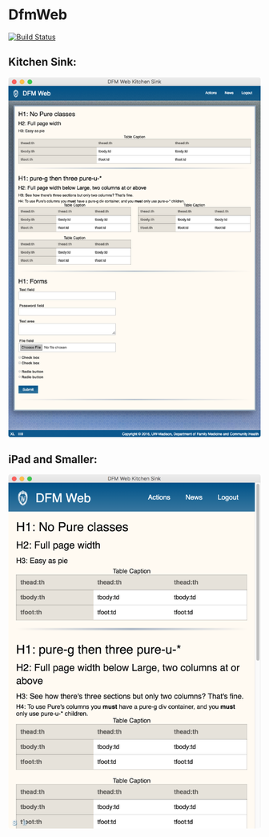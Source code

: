 # DfmWeb

[![Build Status](https://travis-ci.com/DFMCH/dfm_web.svg?token=196vxcfGdDuHh5NupQpW&branch=master)](https://travis-ci.com/DFMCH/dfm_web)


## Kitchen Sink:
![README.png](README.png)

## iPad and Smaller:
![README_MOBILE.png](README_MOBILE.png)
